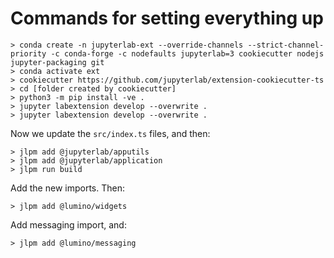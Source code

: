 # Commands for setting everything up

```console
> conda create -n jupyterlab-ext --override-channels --strict-channel-priority -c conda-forge -c nodefaults jupyterlab=3 cookiecutter nodejs jupyter-packaging git
> conda activate ext
> cookiecutter https://github.com/jupyterlab/extension-cookiecutter-ts
> cd [folder created by cookiecutter]
> python3 -m pip install -ve .
> jupyter labextension develop --overwrite .
> jupyter labextension develop --overwrite .
```

Now we update the ``src/index.ts`` files, and then:

```console
> jlpm add @jupyterlab/apputils
> jlpm add @jupyterlab/application
> jlpm run build
```

Add the new imports. Then:

```console
> jlpm add @lumino/widgets
```

Add messaging import, and:

```console
> jlpm add @lumino/messaging
```